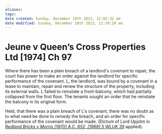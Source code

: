 ```yaml
---
aliases: 
tags: 
date created: Sunday, December 10th 2023, 12:02:32 am
date modified: Sunday, December 10th 2023, 12:39:20 am
---
```


# Jeune v Queen’s Cross Properties Ltd [1974] Ch 97

Where there has been a plain breach of a landlord's covenant to repair, the court has power to make an order against the landlord for specific performance of the covenant. L, the landlord, was bound by a covenant in a lease to maintain, repair and renew the structure of the property, including its external walls. L failed to reinstate a front-balcony, which had partially collapsed from the first floor. The tenants sought an order that he reinstate the balcony in its original form.

Held, that there was a plain breach of L's covenant, there was no doubt as to what need be done to remedy the breach, and an order for specific performance of the covenant would be made. (Dictum of Lord Upjohn in _[Redland Bricks v Morris [1970] A.C. 652, [1969] 5 WLUK 39](https://uk.westlaw.com/Document/I84F4C730E42811DA8FC2A0F0355337E9/View/FullText.html?originationContext=document&transitionType=DocumentItem&ppcid=83f66da57dbd49bf8ddbeda42cf982a3&contextData=(sc.Default))_ applied).
